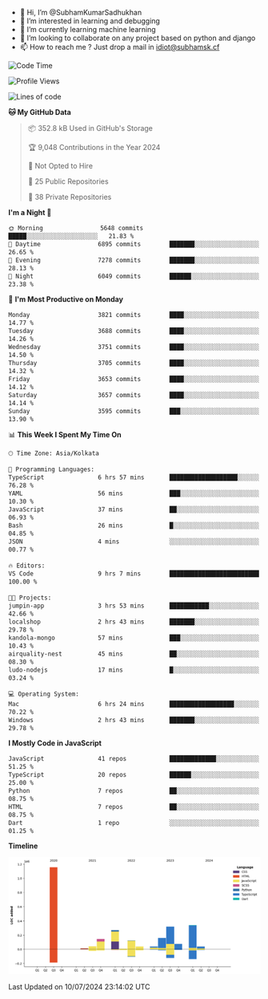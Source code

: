 - 👋 Hi, I’m @SubhamKumarSadhukhan
- 👀 I’m interested in learning and debugging
- 🌱 I’m currently learning machine learning
- 💞️ I’m looking to collaborate on any project based on python and django
- 📫 How to reach me ?
      Just drop a mail in idiot@subhamsk.cf

<!---
SubhamKumarSadhukhan/SubhamKumarSadhukhan is a ✨ special ✨ repository because its `README.md` (this file) appears on your GitHub profile.
You can click the Preview link to take a look at your changes.
--->


<!--START_SECTION:waka-->
![Code Time](http://img.shields.io/badge/Code%20Time-2%2C291%20hrs%209%20mins-blue)

![Profile Views](http://img.shields.io/badge/Profile%20Views-0-blue)

![Lines of code](https://img.shields.io/badge/From%20Hello%20World%20I%27ve%20Written-2.7%20million%20lines%20of%20code-blue)

**🐱 My GitHub Data** 

> 📦 352.8 kB Used in GitHub's Storage 
 > 
> 🏆 9,048 Contributions in the Year 2024
 > 
> 🚫 Not Opted to Hire
 > 
> 📜 25 Public Repositories 
 > 
> 🔑 38 Private Repositories 
 > 
**I'm a Night 🦉** 

```text
🌞 Morning                5648 commits        █████░░░░░░░░░░░░░░░░░░░░   21.83 % 
🌆 Daytime                6895 commits        ███████░░░░░░░░░░░░░░░░░░   26.65 % 
🌃 Evening                7278 commits        ███████░░░░░░░░░░░░░░░░░░   28.13 % 
🌙 Night                  6049 commits        ██████░░░░░░░░░░░░░░░░░░░   23.38 % 
```
📅 **I'm Most Productive on Monday** 

```text
Monday                   3821 commits        ████░░░░░░░░░░░░░░░░░░░░░   14.77 % 
Tuesday                  3688 commits        ████░░░░░░░░░░░░░░░░░░░░░   14.26 % 
Wednesday                3751 commits        ████░░░░░░░░░░░░░░░░░░░░░   14.50 % 
Thursday                 3705 commits        ████░░░░░░░░░░░░░░░░░░░░░   14.32 % 
Friday                   3653 commits        ████░░░░░░░░░░░░░░░░░░░░░   14.12 % 
Saturday                 3657 commits        ████░░░░░░░░░░░░░░░░░░░░░   14.14 % 
Sunday                   3595 commits        ███░░░░░░░░░░░░░░░░░░░░░░   13.90 % 
```


📊 **This Week I Spent My Time On** 

```text
🕑︎ Time Zone: Asia/Kolkata

💬 Programming Languages: 
TypeScript               6 hrs 57 mins       ███████████████████░░░░░░   76.28 % 
YAML                     56 mins             ███░░░░░░░░░░░░░░░░░░░░░░   10.30 % 
JavaScript               37 mins             ██░░░░░░░░░░░░░░░░░░░░░░░   06.93 % 
Bash                     26 mins             █░░░░░░░░░░░░░░░░░░░░░░░░   04.85 % 
JSON                     4 mins              ░░░░░░░░░░░░░░░░░░░░░░░░░   00.77 % 

🔥 Editors: 
VS Code                  9 hrs 7 mins        █████████████████████████   100.00 % 

🐱‍💻 Projects: 
jumpin-app               3 hrs 53 mins       ███████████░░░░░░░░░░░░░░   42.66 % 
localshop                2 hrs 43 mins       ███████░░░░░░░░░░░░░░░░░░   29.78 % 
kandola-mongo            57 mins             ███░░░░░░░░░░░░░░░░░░░░░░   10.43 % 
airquality-nest          45 mins             ██░░░░░░░░░░░░░░░░░░░░░░░   08.30 % 
ludo-nodejs              17 mins             █░░░░░░░░░░░░░░░░░░░░░░░░   03.24 % 

💻 Operating System: 
Mac                      6 hrs 24 mins       ██████████████████░░░░░░░   70.22 % 
Windows                  2 hrs 43 mins       ███████░░░░░░░░░░░░░░░░░░   29.78 % 
```

**I Mostly Code in JavaScript** 

```text
JavaScript               41 repos            █████████████░░░░░░░░░░░░   51.25 % 
TypeScript               20 repos            ██████░░░░░░░░░░░░░░░░░░░   25.00 % 
Python                   7 repos             ██░░░░░░░░░░░░░░░░░░░░░░░   08.75 % 
HTML                     7 repos             ██░░░░░░░░░░░░░░░░░░░░░░░   08.75 % 
Dart                     1 repo              ░░░░░░░░░░░░░░░░░░░░░░░░░   01.25 % 
```



**Timeline**

![Lines of Code chart](https://raw.githubusercontent.com/SubhamKumarSadhukhan/SubhamKumarSadhukhan/main/assets/bar_graph.png)


 Last Updated on 10/07/2024 23:14:02 UTC
<!--END_SECTION:waka-->
